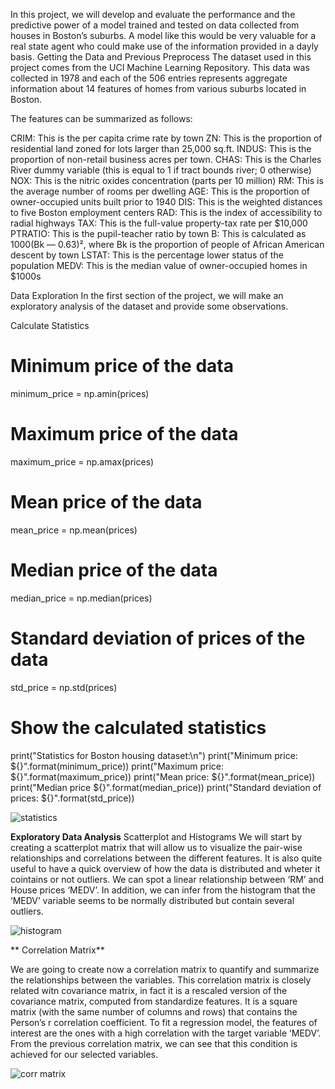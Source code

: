 In this project, we will develop and evaluate the performance and the predictive power of a model trained and tested on data collected from houses in Boston’s suburbs.
A model like this would be very valuable for a real state agent who could make use of the information provided in a dayly basis.
Getting the Data and Previous Preprocess
The dataset used in this project comes from the UCI Machine Learning Repository. This data was collected in 1978 and each of the 506 entries represents aggregate information about 14 features of homes from various suburbs located in Boston.

The features can be summarized as follows:

CRIM: This is the per capita crime rate by town
ZN: This is the proportion of residential land zoned for lots larger than 25,000 sq.ft.
INDUS: This is the proportion of non-retail business acres per town.
CHAS: This is the Charles River dummy variable (this is equal to 1 if tract bounds river; 0 otherwise)
NOX: This is the nitric oxides concentration (parts per 10 million)
RM: This is the average number of rooms per dwelling
AGE: This is the proportion of owner-occupied units built prior to 1940
DIS: This is the weighted distances to five Boston employment centers
RAD: This is the index of accessibility to radial highways
TAX: This is the full-value property-tax rate per $10,000
PTRATIO: This is the pupil-teacher ratio by town
B: This is calculated as 1000(Bk — 0.63)², where Bk is the proportion of people of African American descent by town
LSTAT: This is the percentage lower status of the population
MEDV: This is the median value of owner-occupied homes in $1000s

Data Exploration
In the first section of the project, we will make an exploratory analysis of the dataset and provide some observations.

Calculate Statistics

# Minimum price of the data
minimum_price = np.amin(prices)

# Maximum price of the data
maximum_price = np.amax(prices)

# Mean price of the data
mean_price = np.mean(prices)

# Median price of the data
median_price = np.median(prices)

# Standard deviation of prices of the data
std_price = np.std(prices)

# Show the calculated statistics
print("Statistics for Boston housing dataset:\n")
print("Minimum price: ${}".format(minimum_price)) 
print("Maximum price: ${}".format(maximum_price))
print("Mean price: ${}".format(mean_price))
print("Median price ${}".format(median_price))
print("Standard deviation of prices: ${}".format(std_price))

![statistics](https://user-images.githubusercontent.com/109465506/185759230-dae8a091-ff36-41b0-a151-e62fa32c85d9.png)

**Exploratory Data Analysis**
Scatterplot and Histograms
We will start by creating a scatterplot matrix that will allow us to visualize the pair-wise relationships and correlations between the different features.
It is also quite useful to have a quick overview of how the data is distributed and wheter it cointains or not outliers.
We can spot a linear relationship between ‘RM’ and House prices ‘MEDV’. In addition, we can infer from the histogram that the ‘MEDV’ variable seems to be normally distributed but contain several outliers.

![histogram](https://user-images.githubusercontent.com/109465506/185759311-49b8b06f-3762-47d6-9876-b0074b93eb4e.png)
 
** Correlation Matrix**

We are going to create now a correlation matrix to quantify and summarize the relationships between the variables.
This correlation matrix is closely related witn covariance matrix, in fact it is a rescaled version of the covariance matrix, computed from standardize features.
It is a square matrix (with the same number of columns and rows) that contains the Person’s r correlation coefficient.
To fit a regression model, the features of interest are the ones with a high correlation with the target variable ‘MEDV’. From the previous correlation matrix, we can see that this condition is achieved for our selected variables.

![corr matrix](https://user-images.githubusercontent.com/109465506/185759366-656175c5-d615-45dc-b484-1dda8a40a79e.png)




